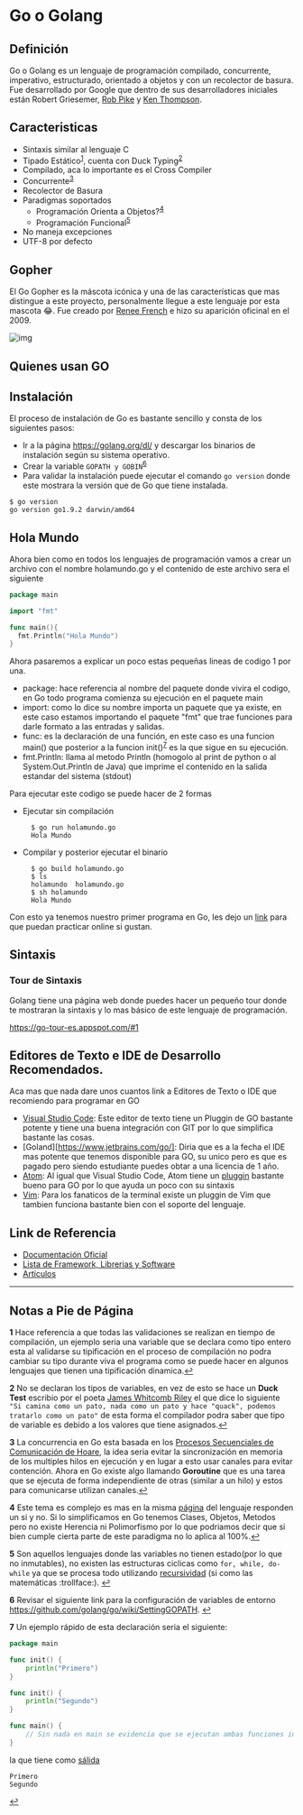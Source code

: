 # Go o Golang
## Definición

Go o Golang es un lenguaje de programación compilado, concurrente, imperativo, estructurado, orientado a objetos y con un recolector de basura. Fue desarrollado por Google que dentro de sus desarrolladores iniciales están Robert Griesemer,  [Rob Pike](https://en.wikipedia.org/wiki/Rob_Pike) y  [Ken Thompson](https://en.wikipedia.org/wiki/Ken_Thompson).

## Caracteristicas

- Sintaxis similar al lenguaje C
- Tipado Estático<sup id="a1">[1](#f1)</sup>, cuenta con Duck Typing<sup id="a2">[2](#f2)</sup>
- Compilado, aca lo importante es el Cross Compiler
- Concurrente<sup id="a3">[3](#f3)</sup>
- Recolector de Basura
- Paradigmas soportados
  - Programación Orienta a Objetos?<sup id="a4">[4](#f4)</sup>
  - Programación Funcional<sup id="a5">[5](#f5)</sup>
- No maneja excepciones
- UTF-8 por defecto

##  Gopher 

El Go Gopher es la máscota icónica y una de las características que mas distingue a este proyecto, personalmente llegue a este lenguaje por esta mascota :joy:. Fue creado por [Renee French](http://reneefrench.blogspot.cl) e hizo su aparición oficinal en el 2009.

![img](https://qph.ec.quoracdn.net/main-qimg-716a9a93c3a28db4dead8e36d3046035)

## Quienes usan GO

## Instalación

El proceso de instalación de Go es bastante sencillo y consta de los siguientes pasos:

- Ir a la página https://golang.org/dl/ y descargar los binarios de instalación según su sistema operativo.
- Crear la variable ```GOPATH y GOBIN```<sup id="a6">[6](#f6)</sup>
- Para validar la instalación puede ejecutar el comando ```go version``` donde este mostrara la versión que de Go que tiene instalada.

```
$ go version
go version go1.9.2 darwin/amd64
```

## Hola Mundo

Ahora bien como en todos los lenguajes de programación vamos a crear un archivo con el nombre holamundo.go y el contenido de este archivo sera el siguiente


```go
package main

import "fmt"

func main(){
  fmt.Println("Hola Mundo")
}
```

Ahora pasaremos a explicar un poco estas pequeñas lineas de codigo 1 por una.

- package: hace referencia al nombre del paquete donde vivira el codigo, en Go todo programa comienza su ejecución en el paquete main
- import: como lo dice su nombre importa un paquete que ya existe, en este caso estamos importando el paquete "fmt" que trae funciones para darle formato a las entradas y salidas.
- func: es la declaración de una función, en este caso es una funcion main() que posterior a la funcion init()<sup id="a7">[7](#f7)</sup> es la que sigue en su ejecución.
- fmt.Println: llama al metodo Println (homogolo al print de python o al System.Out.Println de Java) que imprime el contenido en la salida estandar del sistema (stdout) 

Para ejecutar este codigo se puede hacer de 2 formas

- Ejecutar sin compilación

  ```
    $ go run holamundo.go
    Hola Mundo
  ```

- Compilar y posterior ejecutar el binario

  ```
    $ go build holamundo.go
    $ ls
    holamundo  holamundo.go
    $ sh holamundo
    Hola Mundo
  ```

Con esto ya tenemos nuestro primer programa en Go, les dejo un [link](https://play.golang.org/p/Ws2MAOgom1C) para que puedan practicar online si gustan.

## Sintaxis

### Tour de Sintaxis

Golang tiene una página web donde puedes hacer un pequeño tour donde te mostraran la sintaxis y lo mas básico de este lenguaje de programación.

https://go-tour-es.appspot.com/#1

## Editores de Texto e IDE de Desarrollo Recomendados.

Aca mas que nada dare unos cuantos link a Editores de Texto o IDE que recomiendo para programar en GO

- [Visual Studio Code](https://code.visualstudio.com): Este editor de texto tiene un Pluggin de GO bastante potente y tiene una buena integración con GIT por lo que simplifica bastante las cosas.
- [Goland][https://www.jetbrains.com/go/]: Diria que es a la fecha el IDE mas potente que tenemos disponible para GO, su unico pero es que es pagado pero siendo estudiante puedes obtar a una licencia de 1 año.
- [Atom](https://atom.io/): Al igual que Visual Studio Code, Atom tiene un [pluggin](https://atom.io/packages/go-plus) bastante bueno para GO por lo que ayuda un poco con su sintaxis
- [Vim](https://github.com/fatih/vim-go): Para los fanaticos de la terminal existe un pluggin de Vim que tambien funciona bastante bien con el soporte del lenguaje.

## Link de Referencia

- [Documentación Oficial](https://golang.org/doc/)
- [Lista de Framework, Librerias y Software](https://github.com/avelino/awesome-go)
- [Artículos](https://github.com/golang/go/wiki/Articles)

---
## Notas a Pie de Página

<b id="f1">1</b> Hace referencia a que todas las validaciones se realizan en tiempo de compilación, un ejemplo seria una variable que se declara como tipo entero esta al validarse su tipificación en el proceso de compilación no podra cambiar su tipo durante viva el programa como se puede hacer en algunos lenguajes que tienen una tipificación dinamica.[↩](#a1)

<b id="f2">2</b> No se declaran los tipos de variables, en vez de esto se hace un **Duck Test** escribio por el poeta  [James Whitcomb Riley](https://en.wikipedia.org/wiki/James_Whitcomb_Riley) el que dice lo siguiente  ```"Si camina como un pato, nada como un pato y hace "quack", podemos tratarlo como un pato"``` de esta forma el compilador podra saber que tipo de variable es debido a los valores que tiene asignados.[↩](#a2)

<b id="f3">3</b> La concurrencia en Go esta basada en los [Procesos Secuenciales de Comunicación de Hoare](https://en.wikipedia.org/wiki/Communicating_sequential_processes), la idea seria evitar la sincronización en memoria de los multiples hilos en ejecución y en lugar a esto usar canales para evitar contención. Ahora en Go existe algo llamando **Goroutine** que es una tarea que se ejecuta de forma independiente de otras (similar a un hilo) y estos para comunicarse utilizan canales.[↩](#a3)

<b id="f4">4</b> Este tema es complejo es mas en la misma [página](https://golang.org/doc/faq#Is_Go_an_object-oriented_language) del lenguaje responden un si y no. Si lo simplificamos en Go tenemos Clases, Objetos, Metodos pero no existe Herencia ni Polimorfismo por lo que podriamos decir que si bien cumple cierta parte de este paradigma no lo aplica al 100%.[↩](#a4)

<b id="f5">5</b> Son aquellos lenguajes donde las variables no tienen estado(por lo que no inmutables), no existen las estructuras ciclicas como ```for, while, do-while``` ya que se procesa todo utilizando [recursividad](https://en.wikipedia.org/wiki/Recursive_definition) (si como las matemáticas :trollface:). [↩](#a5)

<b id="f6">6</b> Revisar el siguiente link para la configuración de variables de entorno https://github.com/golang/go/wiki/SettingGOPATH.   [↩](#a6)

<b id="f7">7</b> Un ejemplo rápido de esta declaración seria el siguiente:

```go
package main

func init() {
    println("Primero")
}

func init() {
    println("Segundo")
}

func main() {
    // Sin nada en main se evidencia que se ejecutan ambas funciones init
}
```
la que tiene como [sálida](https://play.golang.org/p/heKgYFrgl40)

```
Primero
Segundo
```
[↩](#a7)